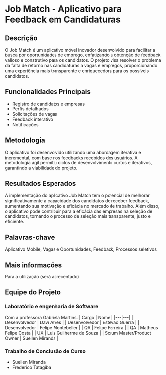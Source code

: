 # Job Match - Aplicativo para Feedback em Candidaturas

## Descrição
O Job Match é um aplicativo móvel inovador desenvolvido para facilitar a busca por oportunidades de emprego, enfatizando a obtenção de feedback valioso e construtivo para os candidatos. O projeto visa resolver o problema da falta de retorno nas candidaturas a vagas e empregos, proporcionando uma experiência mais transparente e enriquecedora para os possíveis candidatos.

## Funcionalidades Principais
- Registro de candidatos e empresas
- Perfis detalhados
- Solicitações de vagas
- Feedback interativo
- Notificações

## Metodologia
O aplicativo foi desenvolvido utilizando uma abordagem iterativa e incremental, com base nos feedbacks recebidos dos usuários. A metodologia ágil permitiu ciclos de desenvolvimento curtos e iterativos, garantindo a viabilidade do projeto.

## Resultados Esperados
A implementação do aplicativo Job Match tem o potencial de melhorar significativamente a capacidade dos candidatos de receber feedback, aumentando sua motivação e eficácia no mercado de trabalho. Além disso, o aplicativo pode contribuir para a eficácia das empresas na seleção de candidatos, tornando o processo de seleção mais transparente, justo e eficiente.

## Palavras-chave
Aplicativo Mobile, Vagas e Oportunidades, Feedback, Processos seletivos

## Mais informações
Para a utilização (será acrecentado)

## Equipe do Projeto
### Laboratório e engenharia de Software
Com a professora Gabriela Martins.
| Cargo | Nome |
|---|---|
| Desenvolvedor | Davi Alves |
| Desenvolvedor | Estêvão Guerra |
| Desenvolvedor | Felipe Montebeller |
| QA | Felipe Ferreira |
| QA | Matheus Felipe Costa |
| UX | Luiz Guilherme de Souza |
| Scrum Master/Product Owner | Suellen Miranda |


### Trabalho de Conclusão de Curso
- Suellen Miranda
- Frederico Tatagiba
